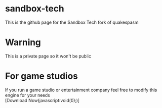# sandbox-tech
This is the github page for the Sandbox Tech fork of quakespasm

# Warning
This is a private page so it won't be public

# For game studios
If you run a game studio or entertainment company feel free to modify this engine for your needs  
[Download Now(javascript:void(0);)]
